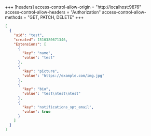 +++
[headers]
access-control-allow-origin = "http://localhost:9876"
access-control-allow-headers = "Authorization"
access-control-allow-methods = "GET, PATCH, DELETE"
+++

```json
[
  {
    "uid": "test",
    "created": 1516380671346,
    "Extensions": [
      {
        "key": "name",
        "value": "test"
      },
      {
        "key": "picture",
        "value": "https://example.com/img.jpg"
      },
      {
        "key": "bio",
        "value": "test\ntest\ntest"
      },
      {
        "key": "notifications_opt_email",
        "value": true
      }
    ]
  }
]
```
